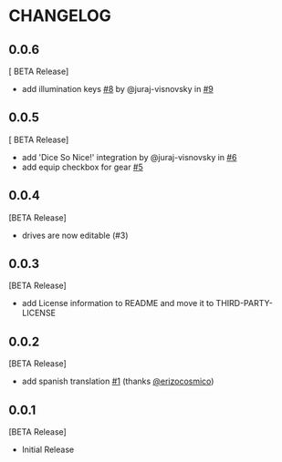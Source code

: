 # CHANGELOG

## 0.0.6

[ BETA Release]
- add illumination keys [#8](https://github.com/ceriath/candelafvtt/issues/8) by @juraj-visnovsky in [#9](https://github.com/ceriath/candelafvtt/pull/9)

## 0.0.5

[ BETA Release]
- add 'Dice So Nice!' integration by @juraj-visnovsky in [#6](https://github.com/ceriath/candelafvtt/pull/6)
- add equip checkbox for gear [#5](https://github.com/ceriath/candelafvtt/issues/5)

## 0.0.4

[BETA Release]
- drives are now editable (#3)

## 0.0.3

[BETA Release]
- add License information to README and move it to THIRD-PARTY-LICENSE

## 0.0.2

[BETA Release]
- add spanish translation [#1](https://github.com/ceriath/candelafvtt/pull/1) (thanks [@erizocosmico](https://github.com/erizocosmico))

## 0.0.1

[BETA Release]
- Initial Release